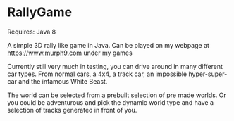 # RallyGame

Requires:
Java 8

A simple 3D rally like game in Java.
Can be played on my webpage at https://www.murph9.com under my games

Currently still very much in testing, you can drive around in many different car types. From normal cars, a 4x4, a track car, an impossible hyper-super-car and the infamous White Beast.

The world can be selected from a prebuilt selection of pre made worlds. Or you could be adventurous and pick the dynamic world type and have a selection of tracks generated in front of you.
